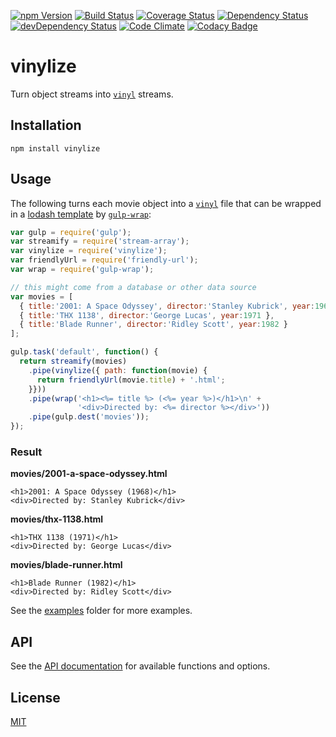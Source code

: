 [![npm Version](https://img.shields.io/npm/v/vinylize.svg)](https://www.npmjs.com/package/vinylize)
[![Build Status](https://travis-ci.org/svenschoenung/vinylize.svg?branch=master)](https://travis-ci.org/svenschoenung/vinylize)
[![Coverage Status](https://coveralls.io/repos/github/svenschoenung/vinylize/badge.svg?branch=master)](https://coveralls.io/github/svenschoenung/vinylize?branch=master)
[![Dependency Status](https://david-dm.org/svenschoenung/vinylize.svg)](https://david-dm.org/svenschoenung/vinylize)
[![devDependency Status](https://david-dm.org/svenschoenung/vinylize/dev-status.svg)](https://david-dm.org/svenschoenung/vinylize#info=devDependencies)
[![Code Climate](https://codeclimate.com/github/svenschoenung/vinylize/badges/gpa.svg)](https://codeclimate.com/github/svenschoenung/vinylize)
[![Codacy Badge](https://api.codacy.com/project/badge/grade/6e2e598556e44060a119e23deea3781b)](https://www.codacy.com/app/svenschoenung/vinylize)

# vinylize

Turn object streams into [`vinyl`](http://npmjs.com/package/vinyl) streams.

## Installation

    npm install vinylize

## Usage

The following turns each movie object into a [`vinyl`](http://npmjs.com/package/vinyl) file that can be wrapped in a [lodash template](https://lodash.com/docs#template) by [`gulp-wrap`](http://npmjs.com/package/gulp-wrap):

```js
var gulp = require('gulp');
var streamify = require('stream-array');
var vinylize = require('vinylize');
var friendlyUrl = require('friendly-url');
var wrap = require('gulp-wrap');

// this might come from a database or other data source
var movies = [
  { title:'2001: A Space Odyssey', director:'Stanley Kubrick', year:1968 },
  { title:'THX 1138', director:'George Lucas', year:1971 },
  { title:'Blade Runner', director:'Ridley Scott', year:1982 }
];

gulp.task('default', function() {
  return streamify(movies)
    .pipe(vinylize({ path: function(movie) {
      return friendlyUrl(movie.title) + '.html';
    }}))
    .pipe(wrap('<h1><%= title %> (<%= year %>)</h1>\n' +
               '<div>Directed by: <%= director %></div>'))
    .pipe(gulp.dest('movies'));
});
```

### Result

**movies/2001-a-space-odyssey.html**

    <h1>2001: A Space Odyssey (1968)</h1>
    <div>Directed by: Stanley Kubrick</div>

**movies/thx-1138.html**

    <h1>THX 1138 (1971)</h1>
    <div>Directed by: George Lucas</div>

**movies/blade-runner.html**

    <h1>Blade Runner (1982)</h1>
    <div>Directed by: Ridley Scott</div>

See the [examples](docs/examples) folder for more examples. 

## API

See the [API documentation](docs/API.md) for available functions and options.

## License

[MIT](LICENSE)
